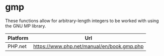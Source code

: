 # gmp

These functions allow for arbitrary-length integers to be worked with using the GNU MP library.

| Platform | Url                                                              |
|----------|------------------------------------------------------------------|
| PHP.net  | https://www.php.net/manual/en/book.gmp.php                       |
